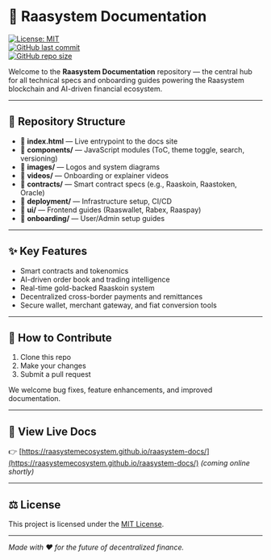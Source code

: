# 🚀 Raasystem Documentation 

[![License: MIT](https://img.shields.io/badge/License-MIT-blue.svg)](https://opensource.org/licenses/MIT)  
[![GitHub last commit](https://img.shields.io/github/last-commit/RaasystemEcosystem/raasystem-docs)](https://github.com/RaasystemEcosystem/raasystem-docs/commits/master)  
[![GitHub repo size](https://img.shields.io/github/repo-size/RaasystemEcosystem/raasystem-docs)](https://github.com/RaasystemEcosystem/raasystem-docs)

Welcome to the **Raasystem Documentation** repository — the central hub for all technical specs and onboarding guides powering the Raasystem blockchain and AI-driven financial ecosystem.

---

## 📂 Repository Structure

- 📄 **index.html** — Live entrypoint to the docs site  
- 📁 **components/** — JavaScript modules (ToC, theme toggle, search, versioning)  
- 📁 **images/** — Logos and system diagrams  
- 📁 **videos/** — Onboarding or explainer videos  
- 📁 **contracts/** — Smart contract specs (e.g., Raaskoin, Raastoken, Oracle)  
- 📁 **deployment/** — Infrastructure setup, CI/CD  
- 📁 **ui/** — Frontend guides (Raaswallet, Rabex, Raaspay)  
- 📁 **onboarding/** — User/Admin setup guides  

---

## ✨ Key Features

- Smart contracts and tokenomics  
- AI-driven order book and trading intelligence  
- Real-time gold-backed Raaskoin system  
- Decentralized cross-border payments and remittances  
- Secure wallet, merchant gateway, and fiat conversion tools  

---

## 🤝 How to Contribute

1. Clone this repo  
2. Make your changes  
3. Submit a pull request  

We welcome bug fixes, feature enhancements, and improved documentation.

---

## 🔗 View Live Docs

👉 [https://raasystemecosystem.github.io/raasystem-docs/](https://raasystemecosystem.github.io/raasystem-docs/) *(coming online shortly)*

---

## ⚖️ License

This project is licensed under the [MIT License](https://opensource.org/licenses/MIT).

---

*Made with ❤️ for the future of decentralized finance.*
